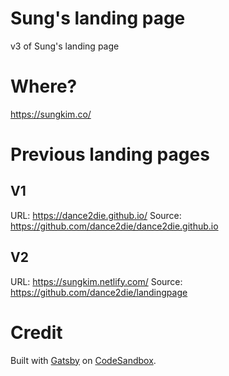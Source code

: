 # Sung's landing page

v3 of Sung's landing page

# Where?

https://sungkim.co/

# Previous landing pages

## V1

URL: https://dance2die.github.io/
Source: https://github.com/dance2die/dance2die.github.io

## V2

URL: https://sungkim.netlify.com/
Source: https://github.com/dance2die/landingpage

# Credit

Built with [Gatsby](https://www.gatsbyjs.org/) on [CodeSandbox](https://codesandbox.io/s/5wjy6rvn3k).
